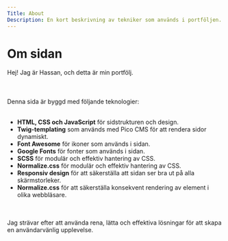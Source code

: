 ```yaml
---
Title: About
Description: En kort beskrivning av tekniker som används i portföljen.
---
```


# Om sidan

Hej! Jag är Hassan, och detta är min portfölj. <i class="fa fa-sass" aria-hidden="true"></i>
<br>
<br>
<i class="fa fa-code" aria-hidden="true"></i>
<i class="fa fa-html5" aria-hidden="true"></i>
<i class="fa-css3" aria-hidden="true"></i>
<i class="fa fa-font" aria-hidden="true"></i>
<i class="fa-js" aria-hidden="true"></i>
 <i class="fa fa-sync-alt" aria-hidden="true"></i> 
<i class="fa fa-mobile" aria-hidden="true"></i>
<br><br>
Denna sida är byggd med följande teknologier:
<br><br>


- **HTML, CSS och JavaScript** för sidstrukturen och design.
- **Twig-templating** som används med Pico CMS för att rendera sidor dynamiskt.
- **Font Awesome** för ikoner som används i sidan.
- **Google Fonts** för fonter som används i sidan.
- **SCSS** för modulär och effektiv hantering av CSS.
- **Normalize.css** för modulär och effektiv hantering av CSS.
- **Responsiv design** för att säkerställa att sidan ser bra ut på alla skärmstorleker.
- **Normalize.css** för att säkerställa konsekvent rendering av element i olika webbläsare.
<br>
<br>
Jag strävar efter att använda rena, lätta och effektiva lösningar för att skapa en användarvänlig upplevelse.

